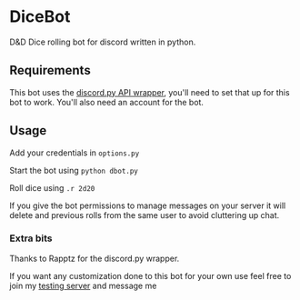 # DiceBot
D&D Dice rolling bot for discord written in python.

## Requirements
This bot uses the [discord.py API wrapper](https://github.com/Rapptz/discord.py), you'll need to set that up for this bot to work.
You'll also need an account for the bot.


## Usage
Add your credentials in `options.py`

Start the bot using `python dbot.py`

Roll dice using `.r 2d20`

If you give the bot permissions to manage messages on your server it will delete and previous rolls from the same user to avoid cluttering up chat.

### Extra bits
Thanks to Rapptz for the discord.py wrapper.

If you want any customization done to this bot for your own use feel free to join my [testing server](https://discord.gg/0n4QSS0mmQNtD5Ve) and message me

